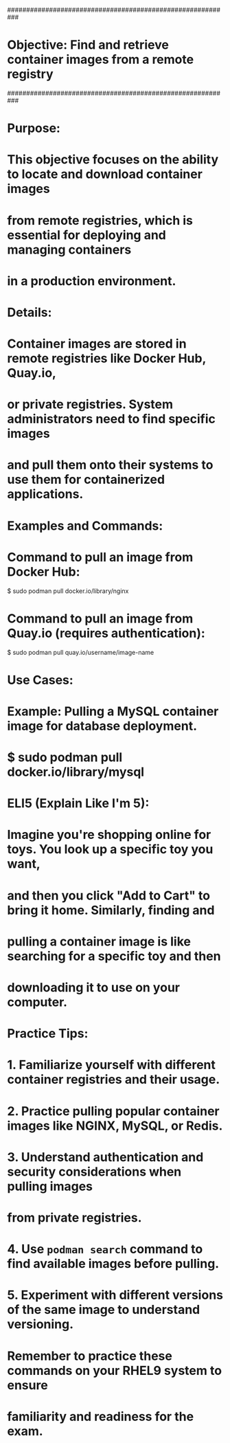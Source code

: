 ###########################################################
# Objective: Find and retrieve container images from a remote registry
###########################################################

# Purpose:
# This objective focuses on the ability to locate and download container images
# from remote registries, which is essential for deploying and managing containers
# in a production environment.

# Details:
# Container images are stored in remote registries like Docker Hub, Quay.io,
# or private registries. System administrators need to find specific images
# and pull them onto their systems to use them for containerized applications.

# Examples and Commands:
# Command to pull an image from Docker Hub:
$ sudo podman pull docker.io/library/nginx

# Command to pull an image from Quay.io (requires authentication):
$ sudo podman pull quay.io/username/image-name

# Use Cases:
# Example: Pulling a MySQL container image for database deployment.
# $ sudo podman pull docker.io/library/mysql

# ELI5 (Explain Like I'm 5):
# Imagine you're shopping online for toys. You look up a specific toy you want,
# and then you click "Add to Cart" to bring it home. Similarly, finding and
# pulling a container image is like searching for a specific toy and then
# downloading it to use on your computer.

# Practice Tips:
# 1. Familiarize yourself with different container registries and their usage.
# 2. Practice pulling popular container images like NGINX, MySQL, or Redis.
# 3. Understand authentication and security considerations when pulling images
#    from private registries.
# 4. Use `podman search` command to find available images before pulling.
# 5. Experiment with different versions of the same image to understand versioning.

# Remember to practice these commands on your RHEL9 system to ensure
# familiarity and readiness for the exam.

